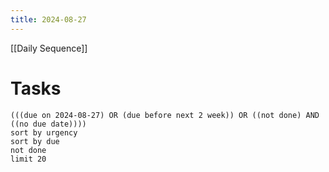 ```yaml
---
title: 2024-08-27
---
```

[[Daily Sequence]]
# Tasks
```tasks
(((due on 2024-08-27) OR (due before next 2 week)) OR ((not done) AND ((no due date))))
sort by urgency
sort by due
not done
limit 20
```